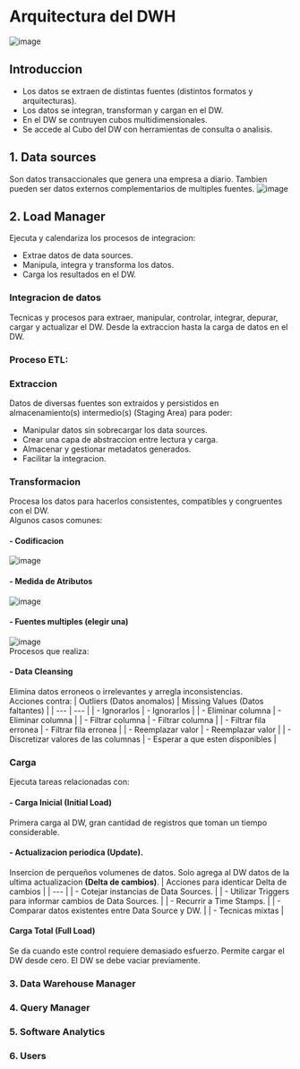 # Arquitectura del DWH
![image](https://user-images.githubusercontent.com/30439829/193495396-3e392cad-2829-487b-b985-72635fb5b154.png)</br>

## Introduccion
- Los datos se extraen de distintas fuentes (distintos formatos y arquitecturas).
- Los datos se integran, transforman y cargan en el DW.
- En el DW se contruyen cubos multidimensionales.
- Se accede al Cubo del DW con herramientas de consulta o analisis.

## 1. Data sources
Son datos transaccionales que genera una empresa a diario. Tambien pueden ser datos externos complementarios de multiples fuentes.
![image](https://user-images.githubusercontent.com/30439829/193496221-ebafdfa3-38df-445f-a2e0-587ffca9d59c.png)</br>

## 2. Load Manager
Ejecuta y calendariza los procesos de integracion:
- Extrae datos de data sources.
- Manipula, integra y transforma los datos.
- Carga los resultados en el DW.
### Integracion de datos
Tecnicas y procesos para extraer, manipular, controlar, integrar, depurar, cargar y actualizar el DW. Desde la extraccion hasta la carga de datos en el DW.

### Proceso ETL:
### Extraccion 
Datos de diversas fuentes son extraidos y persistidos en almacenamiento(s) intermedio(s) (Staging Area) para poder:
- Manipular datos sin sobrecargar los data sources.
- Crear una capa de abstraccion entre lectura y carga.
- Almacenar y gestionar metadatos generados.
- Facilitar la integracion.

### Transformacion
Procesa los datos para hacerlos consistentes, compatibles y congruentes con el DW.</br>
Algunos casos comunes:
#### - Codificacion
![image](https://user-images.githubusercontent.com/30439829/193498031-d5353160-9e0b-4a5e-b4c7-ed753bdaa6bb.png)</br>
#### - Medida de Atributos
![image](https://user-images.githubusercontent.com/30439829/193498195-691a1494-f3b4-4c12-8251-8353d5053e4b.png)</br>
#### - Fuentes multiples (elegir una)
![image](https://user-images.githubusercontent.com/30439829/193498270-05f7c6c9-f0b1-442f-96b8-8467043ff6e8.png)</br>
Procesos que realiza:
#### - Data Cleansing
Elimina datos erroneos o irrelevantes y arregla inconsistencias.</br>
Acciones contra:
|  Outliers (Datos anomalos) | Missing Values (Datos faltantes) |
| --- | --- |
| - Ignorarlos | - Ignorarlos |
| - Eliminar columna | - Eliminar columna |
| - Filtrar columna | - Filtrar columna |
| - Filtrar fila erronea | - Filtrar fila erronea |
| - Reemplazar valor | - Reemplazar valor |
| - Discretizar valores de las columnas | - Esperar a que esten disponibles |

### Carga
Ejecuta tareas relacionadas con: 
#### - Carga Inicial (Initial Load)
Primera carga al DW, gran cantidad de registros que toman un tiempo considerable.
#### - Actualizacion periodica (Update).
Insercion de perqueños volumenes de datos. Solo agrega al DW datos de la ultima actualizacion **(Delta de cambios)**.
| Acciones para identicar Delta de cambios |
| --- |
| - Cotejar instancias de Data Sources. |
| - Utilizar Triggers para informar cambios de Data Sources. |
| - Recurrir a Time Stamps. |
| - Comparar datos existentes entre Data Source y DW. |
| - Tecnicas mixtas |
#### Carga Total (Full Load)
Se da cuando este control requiere demasiado esfuerzo. Permite cargar el DW desde cero. El DW se debe vaciar previamente.

### 3. Data Warehouse Manager

### 4. Query Manager 

### 5. Software Analytics

### 6. Users
